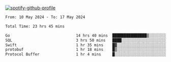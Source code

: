 [![spotify-github-profile](https://spotify-github-profile.vercel.app/api/view?uid=313pysyt3uxkjdidtiuvzf7nrnnu&cover_image=true&theme=natemoo-re&show_offline=false&background_color=121212&interchange=false&bar_color=53b14f&bar_color_cover=false)](https://spotify-github-profile.vercel.app/api/view?uid=313pysyt3uxkjdidtiuvzf7nrnnu&redirect=true)

<!--START_SECTION:waka-->

```txt
From: 10 May 2024 - To: 17 May 2024

Total Time: 23 hrs 45 mins

Go                             14 hrs 40 mins  ███████████████▒░░░░░░░░░   61.76 %
SQL                            3 hrs 50 mins   ████░░░░░░░░░░░░░░░░░░░░░   16.18 %
Swift                          1 hr 35 mins    █▓░░░░░░░░░░░░░░░░░░░░░░░   06.69 %
protobuf                       1 hr 18 mins    █▒░░░░░░░░░░░░░░░░░░░░░░░   05.53 %
Protocol Buffer                1 hr 4 mins     █░░░░░░░░░░░░░░░░░░░░░░░░   04.51 %
```

<!--END_SECTION:waka-->